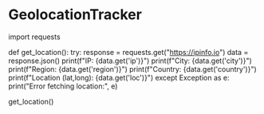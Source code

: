 # GeolocationTracker
import requests

def get_location():
    try:
        response = requests.get("https://ipinfo.io")
        data = response.json()
        print(f"IP: {data.get('ip')}")
        print(f"City: {data.get('city')}")
        print(f"Region: {data.get('region')}")
        print(f"Country: {data.get('country')}")
        print(f"Location (lat,long): {data.get('loc')}")
    except Exception as e:
        print("Error fetching location:", e)

get_location()
